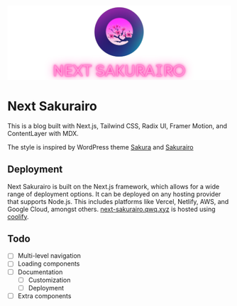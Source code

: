 
![Next Sakurairo](NextSakurairo.png)

# Next Sakurairo

This is a blog built with Next.js, Tailwind CSS, Radix UI, Framer Motion, and ContentLayer with MDX. 

The style is inspired by WordPress theme [Sakura](https://github.com/mashirozx/sakura) and [Sakurairo](https://github.com/mirai-mamori/Sakurairo)

## Deployment
Next Sakurairo is built on the Next.js framework, which allows for a wide range of deployment options. It can be deployed on any hosting provider that supports Node.js. This includes platforms like Vercel, Netlify, AWS, and Google Cloud, amongst others. [next-sakurairo.qwq.xyz](https://next-sakurairo.qwq.xyz) is hosted using [coolify](https://coolify.io/).


## Todo
- [ ] Multi-level navigation
- [ ] Loading components
- [ ] Documentation
  - [ ] Customization
  - [ ] Deployment
- [ ] Extra components
